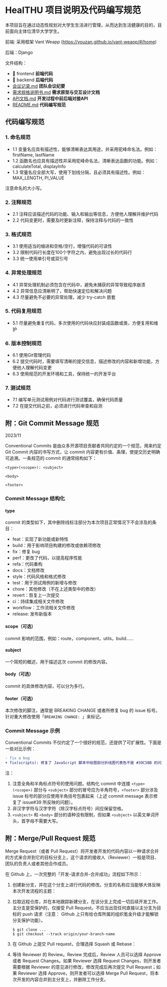 # HealTHU 项目说明及代码编写规范

本项目旨在通过动态性规划对大学生生活进行管理，从而达到生活健康的目的，目前面向主体位清华大学学生。

前端: 采用框架 Vant Weapp (https://youzan.github.io/vant-weapp/#/home)

后端：Django 

文件结构：

- 📂 frontend **前端代码**
- 📂 backend **后端代码**
- [会议记录.md](./会议记录.md) **团队会议纪要**
- [需求规格说明书.md](./需求规格说明书.md) **需求原型与交互设计文档**
- [API文档.md](./API文档.md) **开发过程中前后端对接API**
- [README.md](./README.md) **代码编写规范**

## 代码编写规范

### 1. 命名规范

- 1.1 变量名应具有描述性，能够清晰表达其用途，并采用驼峰命名法。例如：firstName, lastName
- 1.2 函数名也应具有描述性并采用驼峰命名法，清晰表达函数的功能。例如：calculateTotal, displayInfo
- 1.3 常量名应全部大写，使用下划线分隔，且必须具有描述性。例如：MAX_LENGTH, PI_VALUE

注意命名的大小写。

### 2. 注释规范

- 2.1 注释应该描述代码的功能、输入和输出等信息，方便他人理解并维护代码
- 2.2 代码变更时，需要及时更新注释，保持注释与代码的一致性

### 3. 格式规范

- 3.1 使用适当的缩进和空格/空行，增强代码的可读性
- 3.2 限制代码行长度在100个字符之内，避免出现过长的代码行
- 3.3 统一使用单引号或双引号

### 4. 异常处理规范

- 4.1 异常处理机制必须包含在代码中，避免未捕获的异常导致程序崩溃
- 4.2 异常信息应清晰明了，帮助快速定位和解决问题
- 4.3 尽量避免不必要的异常处理，减少 try-catch 嵌套

### 5. 代码复用规范

- 5.1 尽量避免重复代码，多次使用的代码块应封装成函数或类，方便复用和维护

### 6. 版本控制规范

- 6.1 使用Git管理代码
- 6.2 提交代码时，需要填写清晰的提交信息，描述修改的内容和新增功能，方便他人理解代码变更
- 6.3 使用规范的开发环境和工具，保持统一的开发平台

### 7. 测试规范

- 7.1 编写单元测试用例对代码进行测试覆盖，确保代码质量
- 7.2 在提交代码之前，必须进行代码审查和自测

## 附：Git Commit Message 规范

2023/11

Conventional Commits 是由众多开源项目贡献者共同约定的一个规范，用来约定 Git Commit 内容的书写方式，让 commit 内容更有价值、条理，使提交历史明确可追溯。一条规范的 commit 的通常结构如下：

```
<type>(<scope>): <subject>

<body>

<footer>
```

### Commit Message 结构化

#### type

commit 的类型如下，其中删除线标注部分为本次项目正常情况下不会涉及的条目：

- feat：实现了新功能或新特性
- build：用于影响项目构建的修改或依赖项修改
- fix：修复 bug
- perf：更改了代码，以提高程序性能
- refa：代码重构
- docs：文档修改
- style：代码风格和格式修改
- test：用于测试用例的新增与修改
- chore：其他修改（不在上述类型中的修改）
- revert：恢复上一次提交
- ci：持续集成相关文件修改
- workflow：工作流相关文件修改
- release: 发布新版本

#### scope（可选）

commit 影响的范围，例如：route，component，utils，build……

#### subject

一个简短的概述，用于描述这次 commit 的修改内容。

#### body（可选）

commit 的具体修改内容，可以分为多行。

#### footer（可选）

本次修改的脚注，通常是 BREAKING CHANGE 或者所修复 bug 的 issue 标号。针对重大修改使用「`BREAKING CHANGE: `」来标记。

### Commit Message 示例

Conventional Commits 不仅约定了一个很好的规范，还提供了可扩展性。下面是一些对比示例：

```diff
- fix a bug
+ fix(scripts): 修复了 JavaScript 脚本中绘图部分折线图代表色不是 #39C5BB 的问题 (#39)
```

注：

1. 注意全角和半角标点符号的使用问题。结构化 commit 中连接 `<type>(<scope>)` 部分与 `<subject>` 部分的冒号应为半角符号，`<footer>` 部分涉及 issue 标号的部分应使用半角括号包裹起来（上述 commit message 表示修复了 issue#39 所反映的问题）。
2. 非汉字字符与汉字字符（除汉字标点符号）间应保留空格。
3. `<subject>` 和 `<body>` 部分的语种没有限制，但如果 `<subject>` 以英文单词开头，首字母不需要大写。

## 附：Merge/Pull Request 规范

Merge Request（或者 Pull Request）将开发者开发的代码内容以一种请求合并的方式来合并到它的目标分支上，这个请求的接收人（Reviewer）一般是项目、团队的负责人或者其他合作成员。

在 Github 上，一次完整的「开发-请求合并-合并成功」流程如下所示：

1. 创建新分支，并在这个分支上进行代码的修改。分支的名称应当能够大体反映本次开发流程的主题：
   
2. 拉取远程仓库，并在本地跟踪新建分支，在该分支上完成一切后续开发工作。主分支是受保护的，仅接受 Pull Request。不应当出现任何直接以主分支为目标的 push 请求（注意： Github 上只有给仓库所属的组织氪金升级才能解锁分支保护功能）。

   ```shell
   $ git clone ...
   $ git checkout --track origin/your-branch-name
   ```

3. 在 Github 上提交 Pull request，合理选择 Squash 或 Rebase：


4. 等待 Reviewer 的 Review。Review 完成后，Review 人员可以选择 Approve 或者 Request Changes。如果 Reviewer 选择 Request Changes，则开发者需要根据 Reviewer 的意见进行修改，修改完成后再次提交 Pull Request；如果 Reviewer 选择 Approve，则开发者可以选择 Merge Pull Request，将本次开发的内容合并到主分支上，并删除工作分支。
